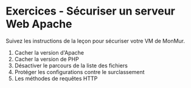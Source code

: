 # Exercices - Sécuriser un serveur Web Apache


Suivez les instructions de la leçon pour sécuriser votre VM de MonMur.  


1. Cacher la version d'Apache  
2. Cacher la version de PHP  
3. Désactiver le parcours de la liste des fichiers  
4. Protéger les configurations contre le surclassement  
5. Les méthodes de requêtes HTTP  

